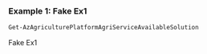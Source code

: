 ### Example 1: Fake Ex1
```powershell
Get-AzAgriculturePlatformAgriServiceAvailableSolution
```

Fake Ex1
